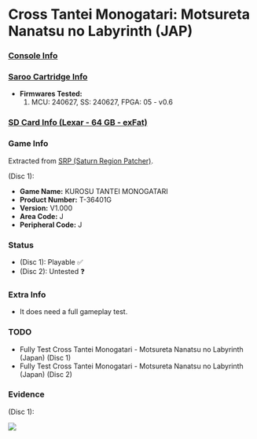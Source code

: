 # Cross Tantei Monogatari: Motsureta Nanatsu no Labyrinth (JAP)

### [Console Info](../../../../../Info/Consoles/VA13/README.md)

### [Saroo Cartridge Info](../../../../../Info/Cartridges/RetroGameParadiseStore/1.32F/README.md)

- <b>Firmwares Tested:</b>
  1. MCU: 240627, SS: 240627, FPGA: 05 - v0.6

### [SD Card Info (Lexar - 64 GB - exFat)](../../../../../Info/SdCards/Lexar/64GB/exfat/README.md)

### Game Info

Extracted from [SRP (Saturn Region Patcher)](https://segaxtreme.net/resources/saturn-region-patcher.81/download).

(Disc 1):

- <b>Game Name:</b> KUROSU TANTEI MONOGATARI
- <b>Product Number:</b> T-36401G
- <b>Version:</b> V1.000
- <b>Area Code:</b> J
- <b>Peripheral Code:</b> J

### Status

- (Disc 1): Playable :white_check_mark:
- (Disc 2): Untested :question:

### Extra Info

- It does need a full gameplay test.

### TODO

- Fully Test Cross Tantei Monogatari - Motsureta Nanatsu no Labyrinth (Japan) (Disc 1)
- Fully Test Cross Tantei Monogatari - Motsureta Nanatsu no Labyrinth (Japan) (Disc 2)

### Evidence

(Disc 1):

[![](https://img.youtube.com/vi/aU4MyQlA2ag/0.jpg)](https://www.youtube.com/watch?v=aU4MyQlA2ag)
